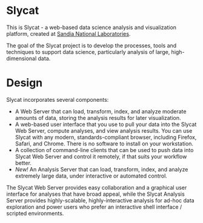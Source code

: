 # Slycat

This is Slycat - a web-based data science analysis and visualization platform, created at [Sandia National Laboratories](http://www.sandia.gov).

The goal of the Slycat project is to develop the processes, tools and techniques to support data science, particularly analysis of large, high-dimensional data.

# Design

Slycat incorporates several components:

* A Web Server that can load, transform, index, and analyze moderate amounts of data, storing the analysis results for later visualization.
* A web-based user interface that you use to pull your data into the Slycat Web Server, compute
  analyses, and view analysis results. You can use Slycat with any modern,
  standards-compliant browser, including Firefox, Safari, and Chrome.  There is
  no software to install on your workstation.
* A collection of command-line clients that can be used to push data into
  Slycat Web Server and control it remotely, if that suits your workflow better.
* *New!* An Analysis Server that can load, transform, index, and analyze extremely large data, under interactive or automated control.

The Slycat Web Server provides easy collaboration and a graphical user interface for analyses that have broad appeal, while the Slycat Analysis Server provides highly-scalable, highly-interactive analysis for ad-hoc data exploration and power users who prefer an interactive shell interface / scripted environments.

